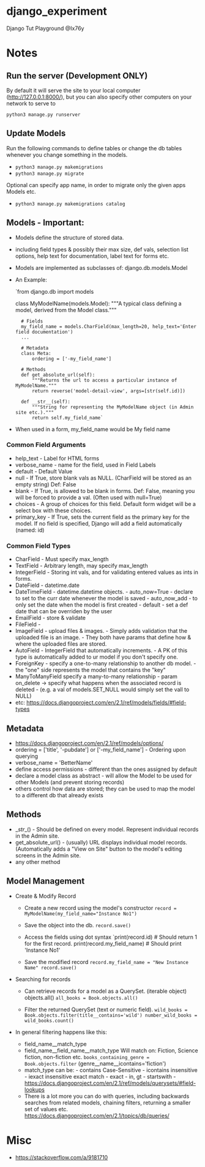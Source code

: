 # django_experiment
Django Tut Playground @Ix76y

# Notes

## Run the server (Development ONLY)
By default it will serve the site to your local computer (http://127.0.0.1:8000/), but you can also specify other computers on your network to serve to

`python3 manage.py runserver`

## Update Models
Run the following commands to define tables or change the db tables whenever you change something in the models.
- `python3 manage.py makemigrations`
- `python3 manage.py migrate`

Optional can specify app name, in order to migrate only the given apps Models etc.
- `python3 manage.py makemigrations catalog`

## Models - Important:
- Models define the structure of stored data.
- including field types & possibly their max size, def vals, selection list options, help text for documentation, label text for forms etc.
- Models are implemented as subclasses of:	django.db.models.Model

- An Example:

	`from django.db import models

	class MyModelName(models.Model):
		"""A typical class defining a model, derived from the Model class."""

		# Fields
		my_field_name = models.CharField(max_length=20, help_text='Enter field documentation')
		...

		# Metadata
		class Meta: 
			ordering = ['-my_field_name']

		# Methods
		def get_absolute_url(self):
			"""Returns the url to access a particular instance of MyModelName."""
			return reverse('model-detail-view', args=[str(self.id)])
		
		def __str__(self):
			"""String for representing the MyModelName object (in Admin site etc.)."""
			return self.my_field_name`

- When used in a form, my_field_name would be My field name

### Common Field Arguments
- help_text	-	Label for HTML forms
- verbose_name	-	name for the field, used in Field Labels
- default	-	Default Value
- null		-	If True, store blank vals as NULL. (CharField will be stored as an empty string) Def: False
- blank		-	If True, is allowed to be blank in forms. Def: False, meaning you will be forced to provide a val. (Often used with null=True)
- choices	-	A group of choices for this field. Default form widget will be a select box with these choices.
- primary_key	-	If True, sets the current field as the primary key for the model. If no field is specified, Django will add a field automatically (named: id)

### Common Field Types
- CharField	-	Must specify max_length
- TextField	-	Arbitrary length, may specify max_length
- IntegerField	-	Storing int vals, and for validating entered values as ints in forms.
- DateField	-	datetime.date
- DateTimeField	-	datetime.datetime	objects.
			- auto_now=True - declare to set to the curr date whenever the model is saved
			- auto_now_add - to only set the date when the model is first created
			- default - set a def date that can be overriden by the user
- EmailField	-	store & validate
- FileField	-
- ImageField	-	upload files & images.
			- Simply adds validation that the uploaded file is an image.
			- They both have params that define how & where the uploaded files are stored.
- AutoField	-	IntegerField that automatically increments.
			- A PK of this type is automatically added to ur model if you don't specify one.
- ForeignKey	-	specify a one-to-many relationship to another db model.
			- the "one" side represents the model that contains the "key"
- ManyToManyField	specify a many-to-many relationship
			- param on_delete -> specify what happens when the associated record is deleted
				- (e.g. a val of models.SET_NULL would simply set the vall to NULL)
- etc: https://docs.djangoproject.com/en/2.1/ref/models/fields/#field-types


## Metadata
- https://docs.djangoproject.com/en/2.1/ref/models/options/
- ordering = ['title', '-pubdate'] or ['-my_field_name']	-	Ordering upon querying
- verbose_name = 'BetterName'
- define access permissions	- different than the ones assigned by default
- declare a model class as abstract	- will allow the Model to be used for other Models (and prevent storing records)
- others control how data are stored; they can be used to map the model to a different db that already exists


## Methods
- \__str__()		-	Should be defined on every model. Represent individual records in the Admin site.
- get_absolute_url()	-	(usually) URL displays individual model records. (Automatically adds a "View on Site" button to the model's editing screens in the Admin site.
- any other method

## Model Management

- Create & Modify Record
	- Create a new record using the model's constructor
	`record = MyModelName(my_field_name="Instance No1")`

	- Save the object into the db.
	`record.save()`

	- Access the fields using dot syntax
	`print(record.id)	# Should return 1 for the first record.
	print(record.my_field_name)	# Should print 'Instance No1'

	- Save the modified record
	`record.my_field_name = "New Instance Name"
	record.save()`

- Searching for records
	-	Can retrieve records for a model as a QuerySet. (iterable object)	objects.all()
	`all_books = Book.objects.all()`

	-	Filter the returned QuerySet (text or numeric field).
	`wild_books = Book.objects.filter(title__contains='wild')
	number_wild_books = wild_books.count()`

-	In general filtering happens like this:
	-	field_name__match_type
	-	field_name__field_name__match_type
		Will match on: Fiction, Science fiction, non-fiction etc.
			`books_containing_genre = Book.objects.filter`
		(genre__name__icontains='fiction')
	-	match_type can be:
			-	contains	Case-Sensitive
			-	icontains	insensitive
			-	iexact		insensitive exact match
			-	exact
			-	in, gt
			-	startswith
			-	https://docs.djangoproject.com/en/2.1/ref/models/querysets/#field-lookups
	-	There is a lot more you can do with queries, including backwards searches from related models, chaining filters, returning a smaller set of values etc. https://docs.djangoproject.com/en/2.1/topics/db/queries/



# Misc
- https://stackoverflow.com/a/9181710